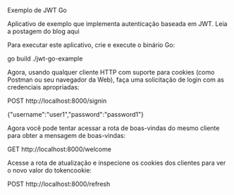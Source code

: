 Exemplo de JWT Go

Aplicativo de exemplo que implementa autenticação baseada em JWT. Leia a postagem do blog aqui

Para executar este aplicativo, crie e execute o binário Go:

go build
./jwt-go-example

Agora, usando qualquer cliente HTTP com suporte para cookies (como Postman ou seu navegador da Web), faça uma solicitação de login com as credenciais apropriadas:

POST http://localhost:8000/signin

{"username":"user1","password":"password1"}

Agora você pode tentar acessar a rota de boas-vindas do mesmo cliente para obter a mensagem de boas-vindas:

GET http://localhost:8000/welcome

Acesse a rota de atualização e inspecione os cookies dos clientes para ver o novo valor do tokencookie:

POST http://localhost:8000/refresh
